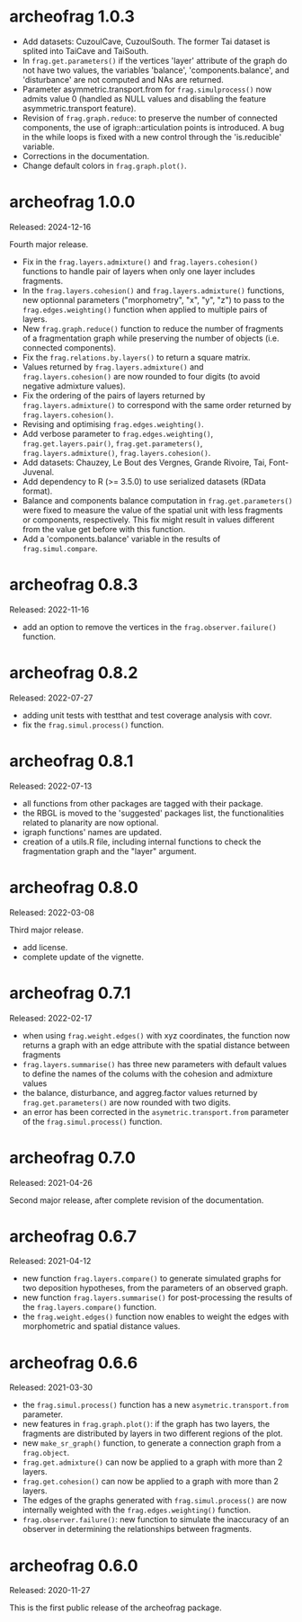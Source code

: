 


# archeofrag 1.0.3

* Add datasets: CuzoulCave, CuzoulSouth. The former Tai dataset is splited into TaiCave and TaiSouth.
* In `frag.get.parameters()` if the vertices 'layer' attribute of the graph do not have two values, the variables 'balance', 'components.balance', and 'disturbance' are not computed and NAs are returned.
* Parameter asymmetric.transport.from for `frag.simulprocess()` now admits value 0 (handled as NULL values and disabling the feature asymmetric.transport feature).
* Revision of `frag.graph.reduce`: to preserve the number of connected components, the use of igraph::articulation points is introduced. A bug in the while loops is fixed with a new control through the 'is.reducible' variable.
* Corrections in the documentation.
* Change default colors in `frag.graph.plot()`.

# archeofrag 1.0.0
Released: 2024-12-16

Fourth major release.

* Fix in the `frag.layers.admixture()` and `frag.layers.cohesion()` functions to handle pair of layers when only one layer includes fragments.
* In the `frag.layers.cohesion()` and `frag.layers.admixture()` functions, new optionnal parameters ("morphometry", "x", "y", "z") to pass to the `frag.edges.weighting()` function when applied to multiple pairs of layers.
* New `frag.graph.reduce()` function to reduce the number of fragments of a fragmentation graph while preserving the number of objects (i.e. connected components).
* Fix the `frag.relations.by.layers()` to return a square matrix.
* Values returned by `frag.layers.admixture()` and `frag.layers.cohesion()` are now rounded to four digits (to avoid negative admixture values).
* Fix the ordering of the pairs of layers returned by `frag.layers.admixture()` to correspond with the same order returned by `frag.layers.cohesion()`.
* Revising and optimising `frag.edges.weighting()`.
* Add verbose parameter to `frag.edges.weighting()`, `frag.get.layers.pair()`, `frag.get.parameters()`, `frag.layers.admixture()`, `frag.layers.cohesion()`.
* Add datasets: Chauzey, Le Bout des Vergnes, Grande Rivoire, Tai, Font-Juvenal.
* Add dependency to R (>= 3.5.0) to use serialized datasets (RData format).
* Balance and components balance computation in `frag.get.parameters()` were fixed to measure the value of the spatial unit with less fragments or components, respectively. This fix might result in values different from the value get before with this function.
* Add a 'components.balance' variable in the results of `frag.simul.compare`.

# archeofrag 0.8.3
Released: 2022-11-16

* add an option to remove the vertices in the `frag.observer.failure()` function.

# archeofrag 0.8.2
Released: 2022-07-27

* adding unit tests with testthat and test coverage analysis with covr.
* fix the `frag.simul.process()` function.

# archeofrag 0.8.1
Released: 2022-07-13

* all functions from other packages are tagged with their package.
* the RBGL is moved to the 'suggested' packages list, the functionalities related to planarity are now optional.
* igraph functions' names are updated.
* creation of a utils.R file, including internal functions to check the fragmentation graph and the "layer" argument.

# archeofrag 0.8.0
Released: 2022-03-08

Third major release.

* add license.
* complete update of the vignette.

# archeofrag 0.7.1
Released: 2022-02-17

* when using `frag.weight.edges()` with xyz coordinates, the function now returns a graph with an edge attribute with the spatial distance between fragments
* `frag.layers.summarise()` has three new parameters with default values to define the names of the colums with the cohesion and admixture values
* the balance, disturbance, and aggreg.factor values returned by `frag.get.parameters()` are now rounded with two digits.
* an error has been corrected in the `asymetric.transport.from` parameter of the `frag.simul.process()` function.

# archeofrag 0.7.0
Released: 2021-04-26

Second major release, after complete revision of the documentation.

# archeofrag 0.6.7
Released: 2021-04-12

* new function `frag.layers.compare()` to generate simulated graphs for two deposition hypotheses, from the parameters of an observed graph. 
* new function `frag.layers.summarise()` for post-processing the results of the `frag.layers.compare()` function.
* the `frag.weight.edges()` function now enables to weight the edges with morphometric and spatial distance values.

# archeofrag 0.6.6
Released: 2021-03-30

* the `frag.simul.process()` function has a new `asymetric.transport.from` parameter.
* new features in `frag.graph.plot()`: if the graph has two layers, the fragments are distributed by layers in two different regions of the plot.
* new `make_sr_graph()` function, to generate a connection graph from a `frag.object`.
* `frag.get.admixture()` can now be applied to a graph with more than 2 layers.
* `frag.get.cohesion()` can now be applied to a graph with more than 2 layers.
* The edges of the graphs generated with `frag.simul.process()` are now internally weighted with the `frag.edges.weighting()` function.
* `frag.observer.failure()`: new function to simulate the inaccuracy of an observer in determining the relationships between fragments.

# archeofrag 0.6.0
Released: 2020-11-27

This is the first public release of the archeofrag package.
